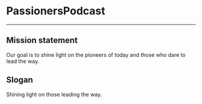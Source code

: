 # PassionersPodcast
---
## Mission statement
Our goal is to shine light on the pioneers of today and those who dare to lead the way.

## Slogan
Shining light on those leading the way.
